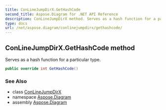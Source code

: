 ```yaml
---
title: ConLineJumpDirX.GetHashCode
second_title: Aspose.Diagram for .NET API Reference
description: ConLineJumpDirX method. Serves as a hash function for a particular type
type: docs
url: /net/aspose.diagram/conlinejumpdirx/gethashcode/
---
```

## ConLineJumpDirX.GetHashCode method

Serves as a hash function for a particular type.

```csharp
public override int GetHashCode()
```

### See Also

* class [ConLineJumpDirX](../)
* namespace [Aspose.Diagram](../../conlinejumpdirx/)
* assembly [Aspose.Diagram](../../../)


